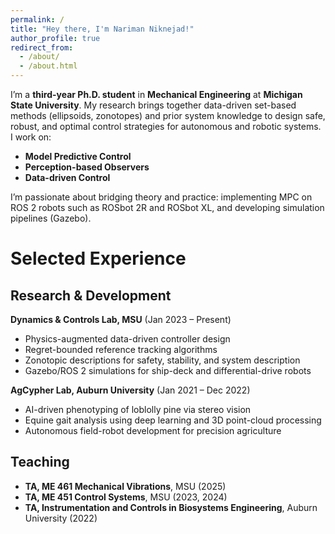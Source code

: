 ```yaml
---
permalink: /
title: "Hey there, I'm Nariman Niknejad!"
author_profile: true
redirect_from: 
  - /about/
  - /about.html
---
```


I’m a **third-year Ph.D. student** in **Mechanical Engineering** at **Michigan State University**. My research brings together data-driven set-based methods (ellipsoids, zonotopes) and prior system knowledge to design safe, robust, and optimal control strategies for autonomous and robotic systems. I work on:

- **Model Predictive Control**   
- **Perception-based Observers** 
- **Data-driven Control** 

I’m passionate about bridging theory and practice: implementing MPC on ROS 2 robots such as ROSbot 2R and ROSbot XL, and developing simulation pipelines (Gazebo).

# Selected Experience

## Research & Development  
**Dynamics & Controls Lab, MSU** (Jan 2023 – Present)  
- Physics-augmented data-driven controller design  
- Regret-bounded reference tracking algorithms
- Zonotopic descriptions for safety, stability, and system description
- Gazebo/ROS 2 simulations for ship-deck and differential-drive robots  

**AgCypher Lab, Auburn University** (Jan 2021 – Dec 2022)  
- AI-driven phenotyping of loblolly pine via stereo vision  
- Equine gait analysis using deep learning and 3D point-cloud processing  
- Autonomous field-robot development for precision agriculture  

## Teaching  
- **TA, ME 461 Mechanical Vibrations**, MSU (2025)
- **TA, ME 451 Control Systems**, MSU (2023, 2024)
- **TA, Instrumentation and Controls in Biosystems Engineering**, Auburn University (2022)

